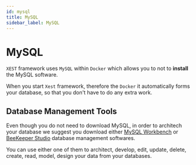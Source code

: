 ```yaml
---
id: mysql
title: MySQL
sidebar_label: MySQL
---
```


# MySQL

`XEST` framework uses `MySQL` within `Docker` which allows you to not to **install** the MySQL software.

When you start `Xest` framework, therefore the `Docker` it automatically forms your database, so that you don't have to do any extra work.

## Database Management Tools

Even though you do not need to download MySQL, in order to architech your database we suggest you download either [MySQL Workbench](https://dev.mysql.com/downloads/workbench/) or [BeeKeeper Studio](https://www.beekeeperstudio.io/get) database management softwares.

You can use either one of them to architect, develop, edit, update, delete, create, read, model, design your data from your databases.
